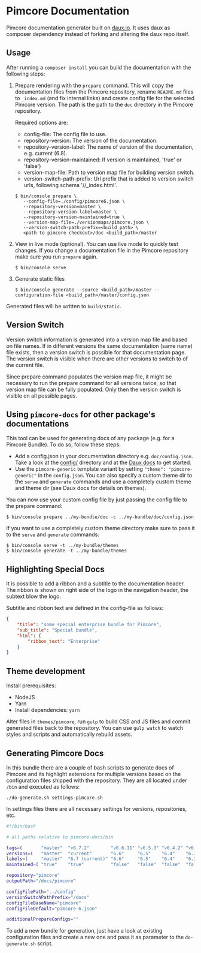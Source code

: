 # Pimcore Documentation

Pimcore documentation generator built on [daux.io](http://daux.io/). It uses daux as composer dependency instead of forking
and altering the daux repo itself. 


## Usage

After running a `composer install` you can build the documentation with the following steps:

1. Prepare rendering with the `prepare` command. This will copy the documentation files from the Pimcore repository, rename
   `README.md` files to `_index.md` (and fix internal links) and create config file for the selected Pimcore version. The
   path is the path to the `doc` directory in the Pimcore repository. 
   
   Required options are: 
     - config-file: The config file to use.
     - repository-version: The version of the documentation.
     - repository-version-label: The name of version of the documentation, e.g. current (6.8).
     - repository-version-maintained: If version is maintained, 'true' or 'false')
     - version-map-file: Path to version map file for building version switch.
     - version-switch-path-prefix: Url prefix that is added to version switch urls, following schema '<PREFIX>/<VERSION>/_index.html'.
   
    ```
    $ bin/console prepare \ 
       --config-file=./config/pimcore6.json \
       --repository-version=master \
       --repository-version-label=master \
       --repository-version-maintained=true \
       --version-map-file=./versionmaps/pimcore.json \
       --version-switch-path-prefix=<build_path> \
       <path to pimcore checkout>/doc <build_path>/master
    ```
   
2. View in live mode (optional). You can use live mode to quickly test changes. If you change a documentation file in the
   Pimcore repository make sure you run `prepare` again.

    ```
    $ bin/console serve
    ```
    
3. Generate static files

    ```
    $ bin/console generate --source <build_path>/master --configuration-file <build_path>/master/config.json  
    ```
    
Generated files will be written to `build/static`.

## Version Switch 
Version switch information is generated into a version map file and based on file names. If in different versions the 
same documentation (same name) file exists, then a version switch is possible for that documentation page.
The version switch is visible when there are other versions to switch to of the current file.  

Since prepare command populates the version map file, it might be necessary to run the 
prepare command for all versions twice, so that version map file can be fully populated. 
Only then the version switch is visible on all possible pages. 


## Using `pimcore-docs` for other package's documentations

This tool can be used for generating docs of any package (e.g. for a Pimcore Bundle). To do so, follow these steps:

* Add a config.json in your documentation directory e.g. `doc/config.json`. Take a look at the [config/](./config) directory
  and at the [Daux docs](https://dauxio.github.io/Configuration/index.html) to get started.
* Use the `pimcore-generic` template variant by setting `"theme": "pimcore-generic"` in the `config.json`. You can also
  specify a custom theme dir to the `serve` and `generate` commands and use a completely custom theme and theme dir (see
  Daux docs for details on themes).

You can now use your custom config file by just passing the config file to the prepare command:

```shell
$ bin/console prepare ../my-bundle/doc -c ../my-bundle/doc/config.json
```

If you want to use a completely custom theme directory make sure to pass it to the `serve` and `generate` commands:

```shell
$ bin/console serve -t ../my-bundle/themes
$ bin/console generate -t ../my-bundle/themes
```

## Highlighting Special Docs
It is possible to add a ribbon and a subtitle to the documentation header. The ribbon is shown
on right side of the logo in the navigation header, the subtext blow the logo. 

Subtitle and ribbon text are defined in the config-file as follows: 

```json 
{
    "title": "some special enterprise bundle for Pimcore",
    "sub_title": "Special bundle",
    "html": {
        "ribbon_text": "Enterprise"
    }
}
``` 


## Theme development

Install prerequisites:

* NodeJS
* Yarn
* Install dependencies: `yarn`

Alter files in `themes/pimcore`, run `gulp` to build CSS and JS files and commit generated files back to the repository.
You can use `gulp watch` to watch styles and scripts and automatically rebuild assets.


## Generating Pimcore Docs
In this bundle there are a couple of bash scripts to generate docs of Pimcore and its 
highlight extensions for multiple versions based on the configuration files shipped with 
the repository. They are all located under `/bin` and executed as follows: 

`./do-generate.sh settings-pimcore.sh `

In settings files there are all necessary settings for versions, repositories, etc. 
```bash
#!/bin/bash

# all paths relative to pimcore-docs/bin

tags=(       "master"  "v6.7.2"        "v6.6.11" "v6.5.3" "v6.4.2" "v6.3.6" "v6.2.2" "v6.1.2" "v6.0.5" "v5.8.9" "4.6.5" )
versions=(   "master"  "current"       "6.6"     "6.5"    "6.4"    "6.3"    "6.2"    "6.1"    "6.0"    "5.8"    "4.6"   )
labels=(     "master"  "6.7 (current)" "6.6"     "6.5"    "6.4"    "6.3"    "6.2"    "6.1"    "6.0"    "5.8"    "4.6"   )
maintained=( "true"    "true"          "false"   "false"  "false"  "false"  "false"  "false"  "false"  "false"  "false" )

repository="pimcore"
outputPath="/docs/pimcore"

configFilePath="../config"
versionSwitchPathPrefix="/docs"
configFileBaseName="pimcore"
configFileDefault="pimcore-6.json"

additionalPrepareConfigs=""
```

To add a new bundle for generation, just have a look at existing configuration files and
create a new one and pass it as parameter to the `do-generate.sh` script. 
